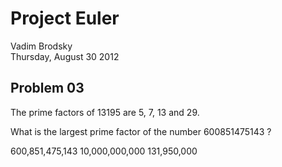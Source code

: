 # Project Euler

Vadim Brodsky    
Thursday, August 30 2012

## Problem 03
The prime factors of 13195 are 5, 7, 13 and 29.

What is the largest prime factor of the number 600851475143 ?

600,851,475,143
10,000,000,000
131,950,000